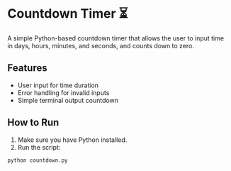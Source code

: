 # Countdown Timer ⏳

A simple Python-based countdown timer that allows the user to input time in days, hours, minutes, and seconds, and counts down to zero.

## Features
- User input for time duration
- Error handling for invalid inputs
- Simple terminal output countdown

## How to Run

1. Make sure you have Python installed.
2. Run the script:

```bash
python countdown.py

